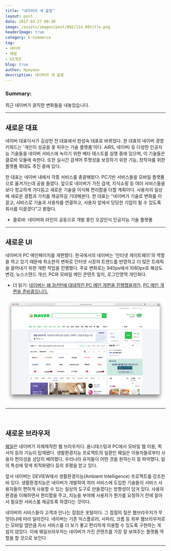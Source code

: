 ```yaml
---
title: "네이버의 새 출발"
layout: post
date: 2017-03-27 09:30
image: /assets/images/post/002/114_00title.png
headerImage: true
category: E-Commerce
tag:
- 네이버
- 웨일
- UI개선
blog: true
author: Hyeyeon
description: 네이버의 새 출발
---
```


### Summary:

최근 네이버가 굵직한 변화들을 내놓았습니다.

---

## 새로운 대표

네이버 대표이사가 김상헌 전 대표에서 한성숙 대표로 바뀌었다. 한 대표의 네이버 경영 키워드는 '개인이 성공을 꽃 피우는 기술 플랫폼'이다. AiRS, 네이버i 등 다양한 인공지능 기술들을 네이버 서비스에 녹이기 위한 베타 테스트를 실행 중에 있으며, 이 기술들은 클로바 모듈에 속한다. 또한 실시간 검색어 투명성을 보장하기 위한 기능, 창작자를 위한 플랫폼 확대도 추진 중에 있다.

한 대표는 네이버 내에서 각종 서비스를 총괄해왔다. PC기반 서비스들을 모바일 플랫폼으로 옮겨가는데 공을 들였다. 앞으로 네이버가 가진 검색, 지식쇼핑 등 여러 서비스들을 보다 정교하게 가다듬고 새로운 기술을 이식해 편리함을 더할 계획이다. 사용자의 일상에 새로운 경험과 가치를 제공하길 기대해본다. 한 대표는 "네이버가 기술로 변화를 이끌고, 서비스로 기술과 사용자를 연결하고, 사용자 앞에서 당당한 기업이 될 수 있도록 회사를 이끌겠다"고 밝혔다.

* 클로바: 네이버와 라인이 공동으로 개발 중인 오감인식 인공지능 기술 플랫폼

---

## 새로운 UI

네이버가 PC 메인페이지를 개편했다. 한국에서의 네이버는 '인터넷 게이트웨이'의 역할을 하고 있기 때문에 최소한의 변화로 인터넷 시장의 트렌드를 반영하고 더 많은 트래픽을 끌어내기 위한 개편 작업을 진행했다. 주요 변화로는 940px에서 1080px로 해상도 변겅, 뉴스스탠드 개선, PC와 모바일 메인 콘텐츠 일치, 로그인영역 개인화다.

* 더 읽기: [네이버는 왜 3년만에 대대적인 PC 메인 개편을 진행했을까?](http://insidestory.kr/7966)), [PC 메인 개편을 준비중입니다.](http://blog.naver.com/nvr_design/220932258360)

![pic1](/assets/images/post/002/114_01.png)

---

<br>

## 새로운 브라우저

[웨일](http://whale.naver.com/)은 네이버가 자체제작한 웹 브라우저다. 옴니태스팅과 PC에서 모바일 웹 이용, 퀵서치 등의 기능이 탑재됐다. 생활환경지능 프로젝트의 일환인 웨일은 이용자들로부터 사용자 편의성을 상당히 배려했다, 우리나라 유저들이 어떤 것을 원하는지 잘 파악했다, 일의 특성에 맞게 최적화됐다 등의 호평을 받고 있다.

앞서 네이버는 DEVIEW에서 생활환경지능(Ambient Intelligence) 프로젝트를 강조한 바 있다. 생활환경지능은 네이버가 개발하여 여러 서비스에 도입한 기술들이 서비스 사용자들이 편하게 사용할 수 있는 일상의 도구로 만들겠다는 방향성이 담겨 있다. 사용자 환경을 이해하면서 편리함을 주고, 지능을 부여해 사용자가 뭔가를 요청하기 전에 알아서 필요한 서비스를 제공토록 하겠다는 것이다.

네이버의 서비스들이 고객과 만나는 접점은 포털이다. 그 접점의 질은 웹브라우저가 무엇이냐에 따라 달라진다. 네이버는 기존 익스플로러, 사파리, 크롬 등 외부 웹브라우저로는 모바일 앱만큼 자사 서비스를 더 보기 좋고 편리하게 이용할 수 있도록 구현하는 게 쉽지 않았다. 이에 웨일브라우저는 네이버가 가진 콘텐츠를 가장 잘 보여주는 플랫폼 역할을 할 것으로 보인다.

---

